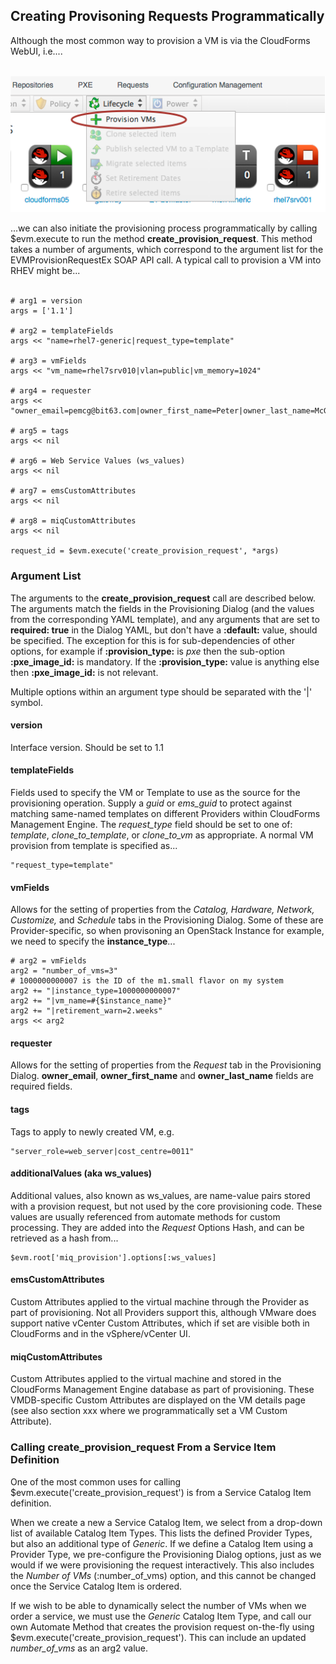 ## Creating Provisoning Requests Programmatically

Although the most common way to provision a VM is via the CloudForms WebUI, i.e....
<br> <br>

![screenshot](images/screenshot6.png)
<br>

...we can also initiate the provisioning process programmatically by calling $evm.execute to run the method **create\_provision\_request**. This method takes a number of arguments, which correspond to the argument list for the EVMProvisionRequestEx SOAP API call. A typical call to provision a VM into RHEV might be...
<br> <br>

```
# arg1 = version
args = ['1.1']

# arg2 = templateFields
args << "name=rhel7-generic|request_type=template"

# arg3 = vmFields
args << "vm_name=rhel7srv010|vlan=public|vm_memory=1024"

# arg4 = requester
args << "owner_email=pemcg@bit63.com|owner_first_name=Peter|owner_last_name=McGowan"

# arg5 = tags
args << nil

# arg6 = Web Service Values (ws_values)
args << nil

# arg7 = emsCustomAttributes
args << nil

# arg8 = miqCustomAttributes
args << nil

request_id = $evm.execute('create_provision_request', *args)
```
### Argument List
The arguments to the **create\_provision\_request** call are described below. The arguments match the fields in the Provisioning Dialog (and the values from the corresponding YAML template), and any arguments that are set to **required: true** in the Dialog YAML, but don't have a **:default:** value, should be specified. The exception for this is for sub-dependencies of other options, for example if **:provision\_type:** is _pxe_ then the sub-option **:pxe\_image\_id:** is mandatory. If the **:provision\_type:** value is anything else then **:pxe\_image\_id:** is not relevant.

Multiple options within an argument type should be separated with the '|' symbol.

#### version

Interface version. Should be set to 1.1

#### templateFields

Fields used to specify the VM or Template to use as the source for the provisioning operation. Supply a _guid_ or _ems\_guid_ to protect against matching same-named templates on different Providers within CloudForms Management Engine. The _request\_type_ field should be set to one of: _template_, _clone\_to\_template_, or _clone\_to\_vm_ as appropriate. A normal VM provision from template is specified as...

```
"request_type=template"
```

#### vmFields

Allows for the setting of properties from the _Catalog, Hardware, Network, Customize,_ and _Schedule_ tabs in the Provisioning Dialog. Some of these are Provider-specific, so when provisoning an OpenStack Instance for example, we need to specify the **instance\_type**...

```
# arg2 = vmFields
arg2 = "number_of_vms=3"
# 1000000000007 is the ID of the m1.small flavor on my system
arg2 += "|instance_type=1000000000007"
arg2 += "|vm_name=#{$instance_name}"
arg2 += "|retirement_warn=2.weeks"
args << arg2
```

#### requester

Allows for the setting of properties from the _Request_ tab in the Provisioning Dialog. **owner_email**, **owner\_first\_name** and **owner\_last\_name** fields are required fields.

#### tags

Tags to apply to newly created VM, e.g.

```
"server_role=web_server|cost_centre=0011"
```

#### additionalValues (aka ws_values)

Additional values, also known as ws\_values, are name-value pairs stored with a provision request, but not used by the core provisioning code. These values are usually referenced from automate methods for custom processing. They are added into the _Request_ Options Hash, and can be retrieved as a hash from...

```
$evm.root['miq_provision'].options[:ws_values]
```

#### emsCustomAttributes

Custom Attributes applied to the virtual machine through the Provider as part of provisioning. Not all Providers support this, although VMware does support native vCenter Custom Attributes, which if set are visible both in CloudForms and in the vSphere/vCenter UI.

#### miqCustomAttributes

Custom Attributes applied to the virtual machine and stored in the CloudForms Management Engine database as part of provisioning. These VMDB-specific Custom Attributes are displayed on the VM details page (see also section xxx where we programmatically set a VM Custom Attribute).

### Calling create\_provision\_request From a Service Item Definition

One of the most common uses for calling $evm.execute('create\_provision\_request') is from a Service Catalog Item definition.

When we create a new a Service Catalog Item, we select from a drop-down list of available Catalog Item Types. This lists the defined Provider Types, but also an additional type of _Generic_. If we define a Catalog Item using a Provider Type, we pre-configure the Provisioning Dialog options, just as we would if we were provisioning the request interactively. This also includes the _Number of VMs_ (:number\_of\_vms) option, and this cannot be changed once the Service Catalog Item is ordered.

If we wish to be able to dynamically select the number of VMs when we order a service, we must use the _Generic_ Catalog Item Type, and call our own Automate Method that creates the provision request on-the-fly using $evm.execute('create\_provision\_request'). This can include an updated _number\_of\_vms_ as an arg2 value.
